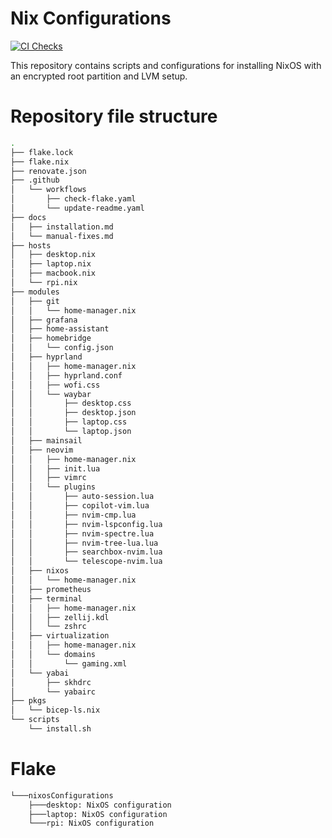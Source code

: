 # Nix Configurations

[![CI Checks](https://github.com/lasseheia/nix/actions/workflows/check-flake.yaml/badge.svg?branch=main&event=push)](https://github.com/lasseheia/nix/actions/workflows/check-flake.yaml)

This repository contains scripts and configurations for installing NixOS with an encrypted root partition and LVM setup.

# Repository file structure

<!--START_SECTION:tree-->
```bash
.
├── flake.lock
├── flake.nix
├── renovate.json
├── .github
│   └── workflows
│       ├── check-flake.yaml
│       └── update-readme.yaml
├── docs
│   ├── installation.md
│   └── manual-fixes.md
├── hosts
│   ├── desktop.nix
│   ├── laptop.nix
│   ├── macbook.nix
│   └── rpi.nix
├── modules
│   ├── git
│   │   └── home-manager.nix
│   ├── grafana
│   ├── home-assistant
│   ├── homebridge
│   │   └── config.json
│   ├── hyprland
│   │   ├── home-manager.nix
│   │   ├── hyprland.conf
│   │   ├── wofi.css
│   │   └── waybar
│   │       ├── desktop.css
│   │       ├── desktop.json
│   │       ├── laptop.css
│   │       └── laptop.json
│   ├── mainsail
│   ├── neovim
│   │   ├── home-manager.nix
│   │   ├── init.lua
│   │   ├── vimrc
│   │   └── plugins
│   │       ├── auto-session.lua
│   │       ├── copilot-vim.lua
│   │       ├── nvim-cmp.lua
│   │       ├── nvim-lspconfig.lua
│   │       ├── nvim-spectre.lua
│   │       ├── nvim-tree-lua.lua
│   │       ├── searchbox-nvim.lua
│   │       └── telescope-nvim.lua
│   ├── nixos
│   │   └── home-manager.nix
│   ├── prometheus
│   ├── terminal
│   │   ├── home-manager.nix
│   │   ├── zellij.kdl
│   │   └── zshrc
│   ├── virtualization
│   │   ├── home-manager.nix
│   │   └── domains
│   │       └── gaming.xml
│   └── yabai
│       ├── skhdrc
│       └── yabairc
├── pkgs
│   └── bicep-ls.nix
└── scripts
    └── install.sh
```
<!--END_SECTION:tree-->

# Flake

<!--START_SECTION:flake-->
```bash
└───nixosConfigurations
    ├───desktop: NixOS configuration
    ├───laptop: NixOS configuration
    └───rpi: NixOS configuration
```
<!--END_SECTION:flake-->

